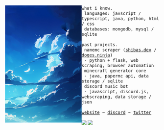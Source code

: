 <p float="left">
    <img align="left" width="250px" src="./images/sea-blue-anime-background-wallpaper.png">
    <p float="left">
        <samp>
            what i know.
            <br>
            &nbsp;languages: javscript / typescript, java, python, html / css
            <br>
            &nbsp;databases: mongodb, mysql / sqlite
            <br>
            <br>
        </samp>
        <!-- past projects -->
        <samp>
        past projects.
        <br>
        &nbsp;namemc scraper (<a href="https://shibas.dev">shibas.dev</a> / <a href="https://doges.ninja">doges.ninja</a>)
        <br>
        &nbsp;- python + flask, web scraping, browser automation
        <br>
        &nbsp;minecraft generator core
        <br>
        &nbsp;- java, papermc api, data storage / sqlite
        <br>
        &nbsp;discord music bot
        <br>
        &nbsp;- javascript, discord.js, webscraping, data storage / json
        </samp>
        <br>
        <br>
        <!-- hyperlinks -->
        <samp>
            <a href="https://lily.pet">website</a>
            ~
            <a href="https://discord.com/users/712615825965711391/">discord</a>
            ~
            <a href="https://twitter.com/lilythecta">twitter</a>
        </samp>
        <br>
        <br>
        <img src="https://komarev.com/ghpvc/?username=lilyvxv&style=flat-square&color=F5A9B8&label=views">
        <img src="https://img.shields.io/badge/Freelancer-F5A9B8?style=flat-square&logo=Freelancer&logoColor=white">
    </p>
</p>

